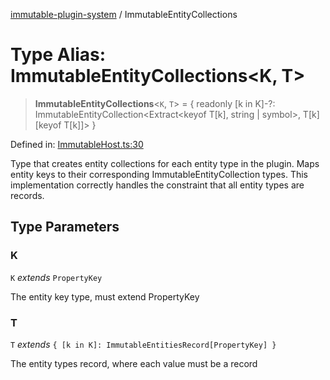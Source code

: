 [immutable-plugin-system](../README.md) / ImmutableEntityCollections

# Type Alias: ImmutableEntityCollections\<K, T\>

> **ImmutableEntityCollections**\<`K`, `T`\> = \{ readonly \[k in K\]-?: ImmutableEntityCollection\<Extract\<keyof T\[k\], string \| symbol\>, T\[k\]\[keyof T\[k\]\]\> \}

Defined in: [ImmutableHost.ts:30](https://github.com/agladysh/immutable-plugin-system/blob/main/src/ImmutableHost.ts#L30)

Type that creates entity collections for each entity type in the plugin.
Maps entity keys to their corresponding ImmutableEntityCollection types.
This implementation correctly handles the constraint that all entity types are records.

## Type Parameters

### K

`K` *extends* `PropertyKey`

The entity key type, must extend PropertyKey

### T

`T` *extends* `{ [k in K]: ImmutableEntitiesRecord[PropertyKey] }`

The entity types record, where each value must be a record
